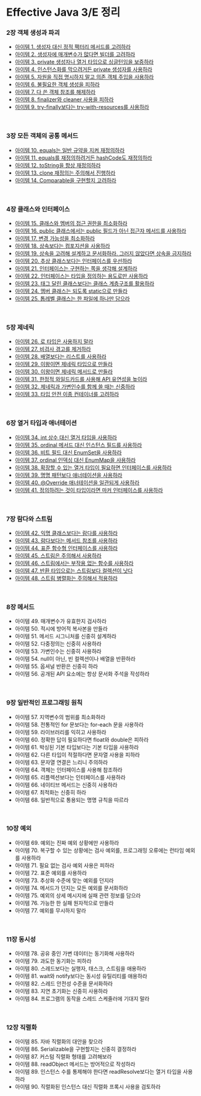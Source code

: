 # Effective Java 3/E 정리

### 2장 객체 생성과 파괴
- [아이템 1. 생성자 대신 정적 팩터리 메서드를 고려하라](https://suaring.notion.site/Item-1-29ab12bff2244092999a7ac59d3d5b8f?pvs=4)
- [아이템 2. 생성자에 매개변수가 많다면 빌더를 고려하라](https://suaring.notion.site/Item-2-8d3adf7e5b0d4006ad382b94ff0b27ea?pvs=4)
- [아이템 3. private 생성자나 열거 타입으로 싱글턴임을 보증하라](https://suaring.notion.site/Item-3-private-4afc145d18a7456fa7c7e03af0758525?pvs=4)
- [아이템 4. 인스턴스화를 막으려거든 private 생성자를 사용하라](https://suaring.notion.site/Item-4-private-abb0a5ebffb04dc59fdf21043d52dfa2?pvs=4)
- [아이템 5. 자원을 직접 명시하지 말고 의존 객체 주입을 사용하라](https://suaring.notion.site/Item-5-576c4675ef37443caf925c323881f485?pvs=4)
- [아이템 6. 불필요한 객체 생성을 피하라](https://suaring.notion.site/Item-6-04086f1349a94c1fa8b9ed76ee2021c8?pvs=4)
- [아이템 7. 다 쓴 객체 참조를 해제하라](https://suaring.notion.site/Item-7-37dd298d94e4476b8274e011d218ac7b?pvs=4)
- [아이템 8. finalizer와 cleaner 사용을 피하라](https://suaring.notion.site/Item-8-finalizer-cleaner-e50d1fd6bfab4a9d85cfbdd2bd56b3b2?pvs=4)
- [아이템 9. try-finally보다는 try-with-resources를 사용하라](https://suaring.notion.site/Item-9-try-finally-try-with-resources-74d779bb50cd4a7890dea54e92f7927c?pvs=4)

<br>

### 3장 모든 객체의 공통 메서드
- [아이템 10. equals는 일반 규약을 지켜 재정의하라](https://suaring.notion.site/Item-10-equals-ae87a179cbd147adbc9a288a5892490b?pvs=4)
- [아이템 11. equals를 재정의하려거든 hashCode도 재정의하라](https://suaring.notion.site/Item-11-equals-hashCode-81001d968f0a4a2bbb3e65c76ee3c73e?pvs=4)
- [아이템 12. toString을 항상 재정의하라](https://suaring.notion.site/Item-12-toString-6bfb24edf35c4df08c44f33bfce5a296?pvs=4)
- [아이템 13. clone 재정의는 주의해서 진행하라](https://suaring.notion.site/Item-13-clone-eb6548eafd484a5eb69ebc327a709b3d?pvs=4)
- [아이템 14. Comparable을 구현할지 고려하라](https://suaring.notion.site/Item-14-Comparable-97e9de4896624e5491ea3dcf01fad45a?pvs=4)

<br>

### 4장 클래스와 인터페이스
- [아이템 15. 클래스와 멤버의 접근 권한을 최소화하라](https://suaring.notion.site/Item-15-5deb6432fa524a7c866084707f5b1f74?pvs=4)
- [아이템 16. public 클래스에서는 public 필드가 아닌 접근자 메서드를 사용하라](https://suaring.notion.site/Item-16-public-public-5d272249c7dc4aa98157f9ecb4a75ae6?pvs=4)
- [아이템 17. 변경 가능성을 최소화하라](https://suaring.notion.site/Item-17-b472054f63024ffd828c5749fe5ed301?pvs=4)
- [아이템 18. 상속보다는 컴포지션을 사용하라](https://suaring.notion.site/Item-18-cd2dc3262ccc4a59b3e1722281c6977e?pvs=4)
- [아이템 19. 상속을 고려해 설계하고 문서화하라. 그러지 않았다면 상속을 금지하라](https://suaring.notion.site/Item-19-40ff8b2b6e624312bfbfdce1c8d7ae35?pvs=4)
- [아이템 20. 추상 클래스보다는 인터페이스를 우선하라](https://suaring.notion.site/Item-20-39848fd23c224e65827c6f690c5ab4fd?pvs=4)
- [아이템 21. 인터페이스는 구현하는 쪽을 생각해 설계하라](https://suaring.notion.site/Item-21-ac1cf27da5e947f9b577e5219f9c43e5?pvs=4)
- [아이템 22. 인터페이스는 타입을 정의하는 용도로만 사용하라](https://suaring.notion.site/Item-22-690eebf7c6a44c54a790fe991032ca0a?pvs=4)
- [아이템 23. 태그 달린 클래스보다는 클래스 계층구조를 활용하라](https://suaring.notion.site/Item-23-5151387d20fb4befaf910a0fc0a9a403?pvs=4)
- [아이템 24. 멤버 클래스는 되도록 static으로 만들라](https://suaring.notion.site/Item-24-static-b0a4808e81ed4ca39281b8fb367a882f?pvs=4)
- [아이템 25. 톱레벨 클래스는 한 파일에 하나만 담으라](https://suaring.notion.site/Item-25-a6f43a5eef1947d2ba075d80bcbd1312?pvs=4)


<br>

### 5장 제네릭
- [아이템 26. 로 타입은 사용하지 말라](https://www.notion.so/suaring/Item-26-85143b0e36564b55b82fcb5e306ef4c4)
- [아이템 27. 비검사 경고를 제거하라](https://www.notion.so/suaring/item-27-df61f61bba8a49c2b95ea8661da65335)
- [아이템 28. 배열보다는 리스트를 사용하라](https://www.notion.so/suaring/item-28-b0db019549dc4042a8acc3b88a176574)
- [아이템 29. 이왕이면 제네릭 타입으로 만들라](https://www.notion.so/suaring/item-29-1878d8a5542746ec85ccc4670241c908)
- [아이템 30. 이왕이면 제네릭 메서드로 만들라](https://www.notion.so/suaring/item-30-6ee56ae562614a9093c8aa5361becb4c)
- [아이템 31. 한정적 와일드카드를 사용해 API 유연성을 높이라](https://www.notion.so/suaring/item-31-API-f6ace4a3c3c1425aad05e6bd7345607a)
- [아이템 32. 제네릭과 가변인수를 함께 쓸 때는 신중하라](https://www.notion.so/suaring/item-32-fba5cdc981ad4837b58c22ec332d01fe)
- [아이템 33. 타입 안전 이종 컨테이너를 고려하라](https://www.notion.so/suaring/item-33-63f660a48e76461ca12f37ca2bb8df96)


<br>

### 6장 열거 타입과 애너테이션
- [아이템 34. int 상수 대신 열거 타입을 사용하라](https://suaring.notion.site/Item-34-int-af1f885acc0546a48ae216530115e70a?pvs=4)
- [아이템 35. ordinal 메서드 대신 인스턴스 필드를 사용하라](https://suaring.notion.site/Item-35-ordinal-219373397ccb42f08bc06032e4b96e49?pvs=4)
- [아이템 36. 비트 필드 대신 EnumSet을 사용하라](https://suaring.notion.site/Item-36-EnumSet-f7d5b0ad7cdb4cdc92e0112845d74113?pvs=4)
- [아이템 37. ordinal 인덱싱 대신 EnumMap을 사용하라](https://suaring.notion.site/Item-37-ordinal-EnumMap-4e5040d2bfdd48c28241f3858ed2fe2d?pvs=4)
- [아이템 38. 확장할 수 있는 열거 타입이 필요하면 인터페이스를 사용하라](https://suaring.notion.site/Item-38-72d6f2d95a18409aac2acfdc595ebf89?pvs=4)
- [아이템 39. 명명 패턴보다 애너테이션을 사용하라](https://suaring.notion.site/Item-39-c2c307741fe94da6b94cb6fa13caaa9a?pvs=4)
- [아이템 40. @Override 애너테이션을 일관되게 사용하라](https://suaring.notion.site/Item-40-Override-0abc318305c541abb8d39bf51a926db1?pvs=4)
- [아이템 41. 정의하려는 것이 타입이라면 마커 인터페이스를 사용하라](https://suaring.notion.site/Item-41-489808be55b843e29314990b1a9b4be0?pvs=4)


<br>

### 7장 람다와 스트림
- [아이템 42. 익명 클래스보다는 람다를 사용하라](https://suaring.notion.site/Item-42-4af0b79dfb284373b5edd855828e5c9c?pvs=4)
- [아이템 43. 람다보다는 메서드 참조를 사용하라](https://suaring.notion.site/Item-43-41e3e74e35e241c6875d5a5df197fd51?pvs=4)
- [아이템 44. 표준 함수형 인터페이스를 사용하라](https://suaring.notion.site/Item-44-178aeca3606446dc8b288e07ff22689f?pvs=4)
- [아이템 45. 스트림은 주의해서 사용하라](https://suaring.notion.site/Item-45-a7c63c9ba9f84e3ebc4baa85175ddb7a?pvs=4)
- [아이템 46. 스트림에서는 부작용 없는 함수를 사용하라](https://suaring.notion.site/Item-46-29de6a7eec88481abd484d0ffb829e86?pvs=4)
- [아이템 47. 반환 타입으로는 스트림보다 컬렉션이 낫다]()
- [아이템 48. 스트림 병렬화는 주의해서 적용하라]()


<br>

### 8장 메서드
- 아이템 49. 매개변수가 유효한지 검사하라
- 아이템 50. 적시에 방어적 복사본을 만들라
- 아이템 51. 메서드 시그니처를 신중히 설계하라
- 아이템 52. 다중정의는 신중히 사용하라
- 아이템 53. 가변인수는 신중히 사용하라
- 아이템 54. null이 아닌, 빈 컬렉션이나 배열을 반환하라
- 아이템 55. 옵셔널 반환은 신중히 하라
- 아이템 56. 공개된 API 요소에는 항상 문서화 주석을 작성하라


<br>

### 9장 일반적인 프로그래밍 원칙
- 아이템 57. 지역변수의 범위를 최소화하라
- 아이템 58. 전통적인 for 문보다는 for-each 문을 사용하라
- 아이템 59. 라이브러리를 익히고 사용하라
- 아이템 60. 정확한 답이 필요하다면 float와 double은 피하라
- 아이템 61. 박싱된 기본 타입보다는 기본 타입을 사용하라
- 아이템 62. 다른 타입이 적절하다면 문자열 사용을 피하라
- 아이템 63. 문자열 연결은 느리니 주의하라
- 아이템 64. 객체는 인터페이스를 사용해 참조하라
- 아이템 65. 리플렉션보다는 인터페이스를 사용하라
- 아이템 66. 네이티브 메서드는 신중히 사용하라
- 아이템 67. 최적화는 신중히 하라
- 아이템 68. 일반적으로 통용되는 명명 규칙을 따르라


<br>

### 10장 예외
- 아이템 69. 예외는 진짜 예외 상황에만 사용하라
- 아이템 70. 복구할 수 있는 상황에는 검사 예외를, 프로그래밍 오류에는 런타임 예외를 사용하라
- 아이템 71. 필요 없는 검사 예외 사용은 피하라
- 아이템 72. 표준 예외를 사용하라
- 아이템 73. 추상화 수준에 맞는 예외를 던지라
- 아이템 74. 메서드가 던지는 모든 예외를 문서화하라
- 아이템 75. 예외의 상세 메시지에 실패 관련 정보를 담으라
- 아이템 76. 가능한 한 실패 원자적으로 만들라
- 아이템 77. 예외를 무시하지 말라


<br>

### 11장 동시성
- 아이템 78. 공유 중인 가변 데이터는 동기화해 사용하라
- 아이템 79. 과도한 동기화는 피하라
- 아이템 80. 스레드보다는 실행자, 태스크, 스트림을 애용하라
- 아이템 81. wait와 notify보다는 동시성 유틸리티를 애용하라
- 아이템 82. 스레드 안전성 수준을 문서화하라
- 아이템 83. 지연 초기화는 신중히 사용하라
- 아이템 84. 프로그램의 동작을 스레드 스케줄러에 기대지 말라


<br>

### 12장 직렬화
- 아이템 85. 자바 직렬화의 대안을 찾으라
- 아이템 86. Serializable을 구현할지는 신중히 결정하라
- 아이템 87. 커스텀 직렬화 형태를 고려해보라
- 아이템 88. readObject 메서드는 방어적으로 작성하라
- 아이템 89. 인스턴스 수를 통제해야 한다면 readResolve보다는 열거 타입을 사용하라
- 아이템 90. 직렬화된 인스턴스 대신 직렬화 프록시 사용을 검토하라